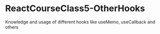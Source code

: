 # ReactCourseClass5-OtherHooks
Knowledge and usage of different hooks like useMemo, useCallback and others

